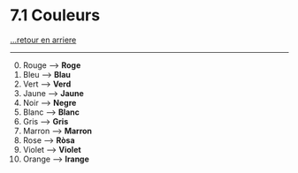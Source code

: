 # 7.1 Couleurs

[...retour en arriere](../../menu_fiches.md)

---

0. Rouge  --> **Roge**
1. Bleu  --> **Blau**
2. Vert  --> **Verd**
3. Jaune  --> **Jaune**
4. Noir  --> **Negre**
5. Blanc  --> **Blanc**
6. Gris  --> **Gris**
7. Marron  --> **Marron**
8. Rose  --> **Ròsa**
9. Violet  --> **Violet**
10. Orange  --> **Irange**